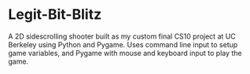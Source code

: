 # Legit-Bit-Blitz
A 2D sidescrolling shooter built as my custom final CS10 project at UC Berkeley using Python and Pygame. Uses command line input to setup game variables, and Pygame with mouse and keyboard input to play the game.
